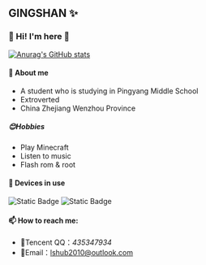 ## GINGSHAN ✨
### 🎉 Hi! I'm here 👋
[![Anurag's GitHub stats](https://github-readme-stats.vercel.app/api?username=lshub2010&show_icons=true&theme=radical)](https://github.com/lshub2010)
#### 🍭 About me 
- A student who is studying in Pingyang Middle School
- Extroverted
- China Zhejiang Wenzhou Province
##### 😊Hobbies
- Play Minecraft
- Listen to music
- Flash rom & root
#### 📱 Devices in use
   ![Static Badge](https://img.shields.io/badge/Redmi%2010%202022%20-%20?logo=xiaomi&labelColor=white&color=orange&link=https%3A%2F%2Fwww.mi.com%2Fglobal%2Fproduct%2Fredmi-10-2022%2Fspecs)
   ![Static Badge](https://img.shields.io/badge/iPhone%208-%20?logo=apple&labelColor=white&link=apple.com)

#### 📫 How to reach me: 
- 🐧Tencent QQ：*435347934*
- 📧Email：lshub2010@outlook.com
<!--
**lshub2010/lshub2010** is a ✨ _special_ ✨ repository because its `README.md` (this file) appears on your GitHub profile.

Here are some ideas to get you started:

- 🔭 I’m currently working on ...
- 🌱 I’m currently learning ...
- 👯 I’m looking to collaborate on ...
- 🤔 I’m looking for help with ...
- 💬 Ask me about ...
- 📫 How to reach me: ...
- 😄 Pronouns: ...
- ⚡ Fun fact: ...
-->
